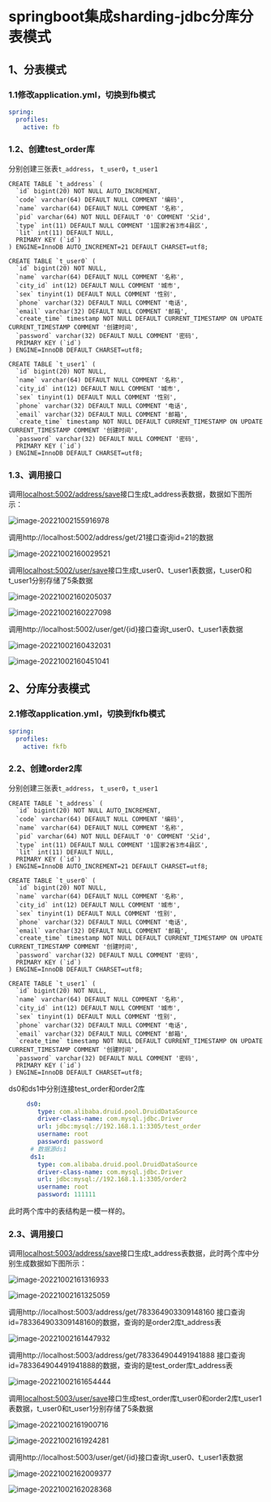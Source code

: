 # springboot集成sharding-jdbc分库分表模式

## 1、分表模式

### 1.1修改application.yml，切换到fb模式

```yaml
spring:
  profiles:
    active: fb
```



### 1.2、创建test_order库

分别创建三张表`t_address`， `t_user0`，`t_user1`

```mysql
CREATE TABLE `t_address` (
  `id` bigint(20) NOT NULL AUTO_INCREMENT,
  `code` varchar(64) DEFAULT NULL COMMENT '编码',
  `name` varchar(64) DEFAULT NULL COMMENT '名称',
  `pid` varchar(64) NOT NULL DEFAULT '0' COMMENT '父id',
  `type` int(11) DEFAULT NULL COMMENT '1国家2省3市4县区',
  `lit` int(11) DEFAULT NULL,
  PRIMARY KEY (`id`)
) ENGINE=InnoDB AUTO_INCREMENT=21 DEFAULT CHARSET=utf8;

CREATE TABLE `t_user0` (
  `id` bigint(20) NOT NULL,
  `name` varchar(64) DEFAULT NULL COMMENT '名称',
  `city_id` int(12) DEFAULT NULL COMMENT '城市',
  `sex` tinyint(1) DEFAULT NULL COMMENT '性别',
  `phone` varchar(32) DEFAULT NULL COMMENT '电话',
  `email` varchar(32) DEFAULT NULL COMMENT '邮箱',
  `create_time` timestamp NOT NULL DEFAULT CURRENT_TIMESTAMP ON UPDATE CURRENT_TIMESTAMP COMMENT '创建时间',
  `password` varchar(32) DEFAULT NULL COMMENT '密码',
  PRIMARY KEY (`id`)
) ENGINE=InnoDB DEFAULT CHARSET=utf8;

CREATE TABLE `t_user1` (
  `id` bigint(20) NOT NULL,
  `name` varchar(64) DEFAULT NULL COMMENT '名称',
  `city_id` int(12) DEFAULT NULL COMMENT '城市',
  `sex` tinyint(1) DEFAULT NULL COMMENT '性别',
  `phone` varchar(32) DEFAULT NULL COMMENT '电话',
  `email` varchar(32) DEFAULT NULL COMMENT '邮箱',
  `create_time` timestamp NOT NULL DEFAULT CURRENT_TIMESTAMP ON UPDATE CURRENT_TIMESTAMP COMMENT '创建时间',
  `password` varchar(32) DEFAULT NULL COMMENT '密码',
  PRIMARY KEY (`id`)
) ENGINE=InnoDB DEFAULT CHARSET=utf8;
```

### 1.3、调用接口

调用[localhost:5002/address/save](http://localhost:5002/address/save)接口生成t_address表数据，数据如下图所示：

![image-20221002155916978](D:\xm\docment\md\img\image-20221002155916978.png)

调用http://localhost:5002/address/get/21接口查询id=21的数据

![image-20221002160029521](D:\xm\docment\md\img\image-20221002160029521.png)





调用[localhost:5002/user/save](http://localhost:5002/user/save)接口生成t_user0、t_user1表数据，t_user0和t_user1分别存储了5条数据

![image-20221002160205037](D:\xm\docment\md\img\image-20221002160205037.png)

![image-20221002160227098](D:\xm\docment\md\img\image-20221002160227098.png)

调用http://localhost:5002/user/get/{id}接口查询t_user0、t_user1表数据

![image-20221002160432031](D:\xm\docment\md\img\image-20221002160432031.png)

![image-20221002160451041](D:\xm\docment\md\img\image-20221002160451041.png)

## 2、分库分表模式

### 2.1修改application.yml，切换到fkfb模式

```yaml
spring:
  profiles:
    active: fkfb
```

### 2.2、创建order2库

分别创建三张表`t_address`， `t_user0`，`t_user1`

```mysql
CREATE TABLE `t_address` (
  `id` bigint(20) NOT NULL AUTO_INCREMENT,
  `code` varchar(64) DEFAULT NULL COMMENT '编码',
  `name` varchar(64) DEFAULT NULL COMMENT '名称',
  `pid` varchar(64) NOT NULL DEFAULT '0' COMMENT '父id',
  `type` int(11) DEFAULT NULL COMMENT '1国家2省3市4县区',
  `lit` int(11) DEFAULT NULL,
  PRIMARY KEY (`id`)
) ENGINE=InnoDB AUTO_INCREMENT=21 DEFAULT CHARSET=utf8;

CREATE TABLE `t_user0` (
  `id` bigint(20) NOT NULL,
  `name` varchar(64) DEFAULT NULL COMMENT '名称',
  `city_id` int(12) DEFAULT NULL COMMENT '城市',
  `sex` tinyint(1) DEFAULT NULL COMMENT '性别',
  `phone` varchar(32) DEFAULT NULL COMMENT '电话',
  `email` varchar(32) DEFAULT NULL COMMENT '邮箱',
  `create_time` timestamp NOT NULL DEFAULT CURRENT_TIMESTAMP ON UPDATE CURRENT_TIMESTAMP COMMENT '创建时间',
  `password` varchar(32) DEFAULT NULL COMMENT '密码',
  PRIMARY KEY (`id`)
) ENGINE=InnoDB DEFAULT CHARSET=utf8;

CREATE TABLE `t_user1` (
  `id` bigint(20) NOT NULL,
  `name` varchar(64) DEFAULT NULL COMMENT '名称',
  `city_id` int(12) DEFAULT NULL COMMENT '城市',
  `sex` tinyint(1) DEFAULT NULL COMMENT '性别',
  `phone` varchar(32) DEFAULT NULL COMMENT '电话',
  `email` varchar(32) DEFAULT NULL COMMENT '邮箱',
  `create_time` timestamp NOT NULL DEFAULT CURRENT_TIMESTAMP ON UPDATE CURRENT_TIMESTAMP COMMENT '创建时间',
  `password` varchar(32) DEFAULT NULL COMMENT '密码',
  PRIMARY KEY (`id`)
) ENGINE=InnoDB DEFAULT CHARSET=utf8;
```

ds0和ds1中分别连接test_order和order2库

```yaml
	 ds0:
        type: com.alibaba.druid.pool.DruidDataSource
        driver-class-name: com.mysql.jdbc.Driver
        url: jdbc:mysql://192.168.1.1:3305/test_order
        username: root
        password: password
      # 数据源ds1
      ds1:
        type: com.alibaba.druid.pool.DruidDataSource
        driver-class-name: com.mysql.jdbc.Driver
        url: jdbc:mysql://192.168.1.1:3305/order2
        username: root
        password: 111111
```

此时两个库中的表结构是一模一样的。



### 2.3、调用接口

调用[localhost:5003/address/save](http://localhost:5003/address/save)接口生成t_address表数据，此时两个库中分别生成数据如下图所示：

![image-20221002161316933](D:\xm\docment\md\img\image-20221002161316933.png)

![image-20221002161325059](D:\xm\docment\md\img\image-20221002161325059.png)



调用http://localhost:5003/address/get/783364903309148160 接口查询id=783364903309148160的数据，查询的是order2库t_address表

![image-20221002161447932](D:\xm\docment\md\img\image-20221002161447932.png)

调用http://localhost:5003/address/get/783364904491941888 接口查询id=783364904491941888的数据，查询的是test_order库t_address表

![image-20221002161654444](D:\xm\docment\md\img\image-20221002161654444.png)



调用[localhost:5003/user/save](http://localhost:5003/user/save)接口生成test_order库t_user0和order2库t_user1表数据，t_user0和t_user1分别存储了5条数据

![image-20221002161900716](D:\xm\docment\md\img\image-20221002161900716.png)

![image-20221002161924281](D:\xm\docment\md\img\image-20221002161924281.png)

调用http://localhost:5003/user/get/{id}接口查询t_user0、t_user1表数据

![image-20221002162009377](D:\xm\docment\md\img\image-20221002162009377.png)



![image-20221002162028368](D:\xm\docment\md\img\image-20221002162028368.png)